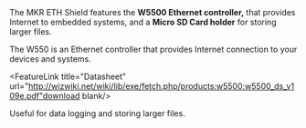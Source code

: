 <FeatureDescription>
The MKR ETH Shield features the <b>W5500 Ethernet controller,</b> that provides Internet to embedded systems, and a <b>Micro SD Card holder</b> for storing larger files.

</FeatureDescription>


<FeatureList>

<Feature title="W5500" image="communication">

The W550 is an Ethernet controller that provides Internet connection to your devices and systems.


<FeatureLink title="Datasheet" url="http://wizwiki.net/wiki/lib/exe/fetch.php/products:w5500:w5500_ds_v109e.pdf"download blank/>

</Feature>

<Feature title="Micro SD card slot" image="file-icon">

Useful for data logging and storing larger files.

</Feature>

</FeatureList>